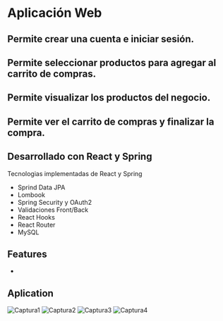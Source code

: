 # Aplicación Web

## Permite crear una cuenta e iniciar sesión. 
## Permite seleccionar productos para agregar al carrito de compras.
## Permite visualizar los productos del negocio.
## Permite ver el carrito de compras y finalizar la compra.

## Desarrollado con React y Spring


Tecnologias implementadas de React y Spring 

- Sprind Data JPA
- Lombook
- Spring Security y OAuth2
- Validaciones Front/Back
- React Hooks
- React Router
- MySQL


## Features

- 


## Aplication

![Captura1](https://github.com/aguilarelkin/mercadoNegocioTiendaOnline/assets/46634666/c2f2709a-5457-4000-a5fe-24562fe7444c)
![Captura2](https://github.com/aguilarelkin/mercadoNegocioTiendaOnline/assets/46634666/fdae9e40-f8b3-4a23-91e5-aa733a2d893e)
![Captura3](https://github.com/aguilarelkin/mercadoNegocioTiendaOnline/assets/46634666/a9a19bb9-1eed-47c2-9497-4a5b639108d4)
![Captura4](https://github.com/aguilarelkin/mercadoNegocioTiendaOnline/assets/46634666/a6a5c9da-2966-4a5c-b83e-8e11d25ea25d)
